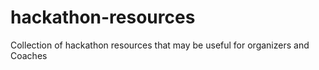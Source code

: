 # hackathon-resources
Collection of hackathon resources that may be useful for organizers and Coaches

